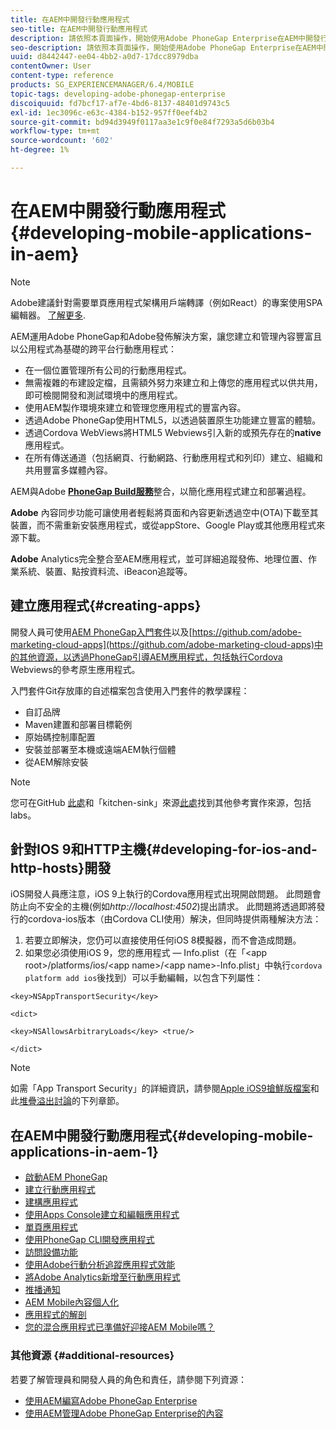 ```yaml
---
title: 在AEM中開發行動應用程式
seo-title: 在AEM中開發行動應用程式
description: 請依照本頁面操作，開始使用Adobe PhoneGap Enterprise在AEM中開發行動應用程式。
seo-description: 請依照本頁面操作，開始使用Adobe PhoneGap Enterprise在AEM中開發行動應用程式。
uuid: d8442447-ee04-4bb2-a0d7-17dcc8979dba
contentOwner: User
content-type: reference
products: SG_EXPERIENCEMANAGER/6.4/MOBILE
topic-tags: developing-adobe-phonegap-enterprise
discoiquuid: fd7bcf17-af7e-4bd6-8137-48401d9743c5
exl-id: 1ec3096c-e63c-4384-b152-957ff0eef4b2
source-git-commit: bd94d3949f0117aa3e1c9f0e84f7293a5d6b03b4
workflow-type: tm+mt
source-wordcount: '602'
ht-degree: 1%

---
```


# 在AEM中開發行動應用程式{#developing-mobile-applications-in-aem}

>[!NOTE]
>
>Adobe建議針對需要單頁應用程式架構用戶端轉譯（例如React）的專案使用SPA編輯器。 [了解更多](/help/sites-developing/spa-overview.md).

AEM運用Adobe PhoneGap和Adobe發佈解決方案，讓您建立和管理內容豐富且以公用程式為基礎的跨平台行動應用程式：

* 在一個位置管理所有公司的行動應用程式。
* 無需複雜的布建設定檔，且需額外努力來建立和上傳您的應用程式以供共用，即可檢閱開發和測試環境中的應用程式。
* 使用AEM製作環境來建立和管理您應用程式的豐富內容。
* 透過Adobe PhoneGap使用HTML5，以透過裝置原生功能建立豐富的體驗。
* 透過Cordova WebViews將HTML5 Webviews引入新的或預先存在的&#x200B;**native**&#x200B;應用程式。
* 在所有傳送通道（包括網頁、行動網路、行動應用程式和列印）建立、組織和共用豐富多媒體內容。

AEM與Adobe **[PhoneGap Build服務](https://build.phonegap.com/)**&#x200B;整合，以簡化應用程式建立和部署過程。

**Adobe** 內容同步功能可讓使用者輕鬆將頁面和內容更新透過空中(OTA)下載至其裝置，而不需重新安裝應用程式，或從appStore、Google Play或其他應用程式來源下載。

**Adobe** Analytics完全整合至AEM應用程式，並可詳細追蹤發佈、地理位置、作業系統、裝置、點按資料流、iBeacon追蹤等。

## 建立應用程式{#creating-apps}

開發人員可使用[AEM PhoneGap入門套件](https://github.com/Adobe-Marketing-Cloud/aem-phonegap-starter-kit)以及[https://github.com/adobe-marketing-cloud-apps](https://github.com/adobe-marketing-cloud-apps)中的其他資源，以透過PhoneGap引導AEM應用程式，包括執行Cordova Webviews的參考原生應用程式。

入門套件Git存放庫的自述檔案包含使用入門套件的教學課程：

* 自訂品牌
* Maven建置和部署目標範例
* 原始碼控制庫配置
* 安裝並部署至本機或遠端AEM執行個體
* 從AEM解除安裝

>[!NOTE]
>
>您可在GitHub [此處](https://github.com/adobe-marketing-cloud-apps)和「kitchen-sink」來源[此處](https://github.com/blefebvre/aem-phonegap-kitchen-sink)找到其他參考實作來源，包括labs。

## 針對IOS 9和HTTP主機{#developing-for-ios-and-http-hosts}開發

iOS開發人員應注意，iOS 9上執行的Cordova應用程式出現開啟問題。 此問題會防止向不安全的主機(例如&#x200B;*http://localhost:4502*)提出請求。 此問題將透過即將發行的cordova-ios版本（由Cordova CLI使用）解決，但同時提供兩種解決方法：

1. 若要立即解決，您仍可以直接使用任何iOS 8模擬器，而不會造成問題。
1. 如果您必須使用iOS 9，您的應用程式 — Info.plist（在「&lt;app root>/platforms/ios/&lt;app name>/&lt;app name>-Info.plist」中執行`cordova platform add ios`後找到）可以手動編輯，以包含下列屬性：

```
<key>NSAppTransportSecurity</key>

<dict>

<key>NSAllowsArbitraryLoads</key> <true/>

</dict>
```

>[!NOTE]
>
>如需「App Transport Security」的詳細資訊，請參閱[Apple iOS9搶鮮版檔案](https://developer.apple.com/library/prerelease/ios/releasenotes/General/WhatsNewIniOS/Articles/iOS9.html#//apple_ref/doc/uid/TP40016198-SW14)和此[堆疊溢出討論](https://stackoverflow.com/questions/30751053/ios9-ats-what-about-html5-based-apps/)的下列章節。

## 在AEM中開發行動應用程式{#developing-mobile-applications-in-aem-1}

* [啟動AEM PhoneGap](/help/mobile/starting-aem-phonegap-app.md)
* [建立行動應用程式](/help/mobile/building-app-mobile-phonegap.md)
* [建構應用程式](/help/mobile/phonegap-structure-an-app.md)
* [使用Apps Console建立和編輯應用程式](/help/mobile/phonegap-apps-console.md)
* [單頁應用程式](/help/mobile/phonegap-single-page-applications.md)
* [使用PhoneGap CLI開發應用程式](/help/mobile/phonegap-apps-pg-cli.md)
* [訪問設備功能](/help/mobile/phonegap-access-device-features.md)
* [使用Adobe行動分析追蹤應用程式效能](/help/mobile/phonegap-intro-to-app-analytics.md)
* [將Adobe Analytics新增至行動應用程式](/help/mobile/phonegap-add-analytics-to-apps.md)
* [推播通知](/help/mobile/phonegap-push-notifications.md)
* [AEM Mobile內容個人化](/help/mobile/phonegap-aem-mobile-content-personalization.md)
* [應用程式的解剖](/help/mobile/phonegap-apps-arch.md)
* [您的混合應用程式已準備好迎接AEM Mobile嗎？](/help/mobile/phonegap-adding-content-to-imported-app.md)

### 其他資源 {#additional-resources}

若要了解管理員和開發人員的角色和責任，請參閱下列資源：

* [使用AEM編寫Adobe PhoneGap Enterprise](/help/mobile/phonegap.md)
* [使用AEM管理Adobe PhoneGap Enterprise的內容](/help/mobile/administer-phonegap.md)
